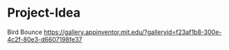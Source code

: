 # Project-Idea

Bird Bounce
https://gallery.appinventor.mit.edu/?galleryid=f23af1b8-300e-4c2f-80e3-d6607198fe37
